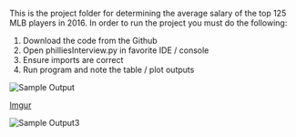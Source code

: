 This is the project folder for determining the average salary of the top 125 MLB players in 2016. In order to run the project you must do the following:

1) Download the code from the Github
2) Open philliesInterview.py in favorite IDE / console
3) Ensure imports are correct 
4) Run program and note the table / plot outputs

![Sample Output](https://imgur.com/obkTN6a)

[Imgur](https://imgur.com/vWghZgN)

![Sample Output3](https://imgur.com/FYAhjh4)

